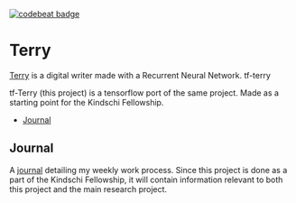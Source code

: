 [![codebeat badge](https://codebeat.co/badges/4a72f05a-6a47-4494-aa74-9e1728bc7339)](https://codebeat.co/projects/github-com-ffrankies-tf-terry-master)

# Terry
[Terry](https://github.com/ffrankies/terry) is a digital writer made with a Recurrent Neural Network.
tf-terry

tf-Terry (this project) is a tensorflow port of the same project. Made as a starting point for the Kindschi Fellowship.

<!-- TOC -->

- [Journal](#journal)

<!-- /TOC -->

## Journal

A [journal](journal/README.md) detailing my weekly work process. Since this project is done as a part of the Kindschi Fellowship, it will contain information relevant to both this project and the main research project.

